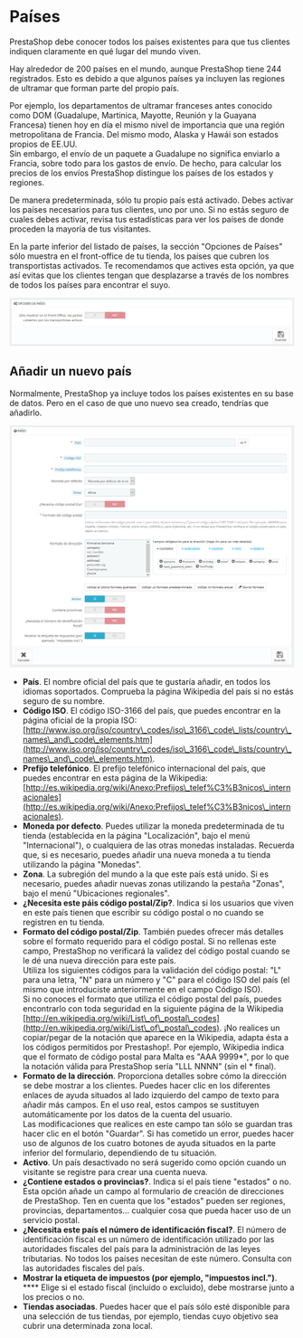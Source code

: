 # Países

PrestaShop debe conocer todos los países existentes para que tus clientes indiquen claramente en qué lugar del mundo viven.

Hay alrededor de 200 países en el mundo, aunque PrestaShop tiene 244 registrados. Esto es debido a que algunos países ya incluyen las regiones de ultramar que forman parte del propio país.

Por ejemplo, los departamentos de ultramar franceses antes conocido como DOM (Guadalupe, Martinica, Mayotte, Reunión y la Guayana Francesa) tienen hoy en día el mismo nivel de importancia que una región metropolitana de Francia. Del mismo modo, Alaska y Hawái son estados propios de EE.UU.\
Sin embargo, el envío de un paquete a Guadalupe no significa enviarlo a Francia, sobre todo para los gastos de envío. De hecho, para calcular los precios de los envíos PrestaShop distingue los países de los estados y regiones.

De manera predeterminada, sólo tu propio país está activado. Debes activar los países necesarios para tus clientes, uno por uno. Si no estás seguro de cuales debes activar, revisa tus estadísticas para ver los países de donde proceden la mayoría de tus visitantes.

En la parte inferior del listado de países, la sección "Opciones de Países" sólo muestra en el front-office de tu tienda, los países que cubren los transportistas activados. Te recomendamos que actives esta opción, ya que así evitas que los clientes tengan que desplazarse a través de los nombres de todos los países para encontrar el suyo.

![](../../../../.gitbook/assets/54265350.png)

## Añadir un nuevo país <a href="#paises-anadirunnuevopais" id="paises-anadirunnuevopais"></a>

Normalmente, PrestaShop ya incluye todos los países existentes en su base de datos. Pero en el caso de que uno nuevo sea creado, tendrías que añadirlo.

![](../../../../.gitbook/assets/54265352.png)

* **País**. El nombre oficial del país que te gustaría añadir, en todos los idiomas soportados. Comprueba la página Wikipedia del país si no estás seguro de su nombre.
* **Código ISO**. El código ISO-3166 del país, que puedes encontrar en la página oficial de la propia ISO: [http://www.iso.org/iso/country\_codes/iso\_3166\_code\_lists/country\_names\_and\_code\_elements.htm](http://www.iso.org/iso/country\_codes/iso\_3166\_code\_lists/country\_names\_and\_code\_elements.htm).
* **Prefijo telefónico**. El prefijo telefónico internacional del país, que puedes encontrar en esta página de la Wikipedia: [http://es.wikipedia.org/wiki/Anexo:Prefijos\_telef%C3%B3nicos\_internacionales](http://es.wikipedia.org/wiki/Anexo:Prefijos\_telef%C3%B3nicos\_internacionales).
* **Moneda por defecto**. Puedes utilizar la moneda predeterminada de tu tienda (establecida en la página "Localización", bajo el menú "Internacional"), o cualquiera de las otras monedas instaladas. Recuerda que, si es necesario, puedes añadir una nueva moneda a tu tienda utilizando la página "Monedas".
* **Zona**. La subregión del mundo a la que este país está unido. Si es necesario, puedes añadir nuevas zonas utilizando la pestaña "Zonas", bajo el menú "Ubicaciones regionales".
* **¿Necesita este páis código postal/Zip?**. Indica si los usuarios que viven en este país tienen que escribir su código postal o no cuando se registren en tu tienda.
* **Formato del código postal/Zip**. También puedes ofrecer más detalles sobre el formato requerido para el código postal. Si no rellenas este campo, PrestaShop no verificará la validez del código postal cuando se le dé una nueva dirección para este país.\
  &#x20;Utiliza los siguientes códigos para la validación del código postal: "L" para una letra, "N" para un número y "C" para el código ISO del país (el mismo que introduciste anteriormente en el campo Código ISO).\
  Si no conoces el formato que utiliza el código postal del país, puedes encontrarlo con toda seguridad en la siguiente página de la Wikipedia [http://en.wikipedia.org/wiki/List\_of\_postal\_codes](http://en.wikipedia.org/wiki/List\_of\_postal\_codes). ¡No realices un copiar/pegar de la notación que aparece en la Wikipedia, adapta ésta a los códigos permitidos por Prestashop!. Por ejemplo, Wikipedia indica que el formato de código postal para Malta es "AAA 9999\*", por lo que la notación válida para PrestaShop sería "LLL NNNN" (sin el \* final).
* **Formato de la dirección**. Proporciona detalles sobre cómo la dirección se debe mostrar a los clientes. Puedes hacer clic en los diferentes enlaces de ayuda situados al lado izquierdo del campo de texto para añadir más campos. En el uso real, estos campos se sustituyen automáticamente por los datos de la cuenta del usuario.\
  Las modificaciones que realices en este campo tan sólo se guardan tras hacer clic en el botón "Guardar". Si has cometido un error, puedes hacer uso de algunos de los cuatro botones de ayuda situados en la parte inferior del formulario, dependiendo de tu situación.
* **Activo**. Un país desactivado no será sugerido como opción cuando un visitante se registre para crear una cuenta nueva.
* **¿Contiene estados o provincias?**. Indica si el país tiene "estados" o no. Esta opción añade un campo al formulario de creación de direcciones de PrestaShop. Ten en cuenta que los "estados" pueden ser regiones, provincias, departamentos... cualquier cosa que pueda hacer uso de un servicio postal.
* **¿Necesita este país el número de identificación fiscal?**. El número de identificación fiscal es un número de identificación utilizado por las autoridades fiscales del país para la administración de las leyes tributarias. No todos los países necesitan de este número. Consulta con las autoridades fiscales del país.
* **Mostrar la etiqueta de impuestos (por ejemplo, "impuestos incl.")**. **** Elige si el estado fiscal (incluido o excluido), debe mostrarse junto a los precios o no.
* **Tiendas asociadas**. Puedes hacer que el país sólo esté disponible para una selección de tus tiendas, por ejemplo, tiendas cuyo objetivo sea cubrir una determinada zona local.
